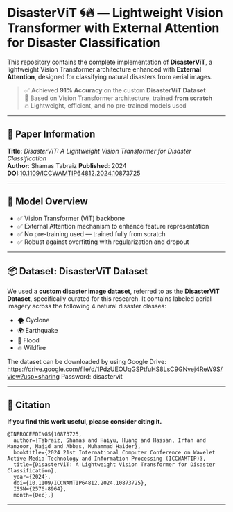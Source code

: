 # DisasterViT 🌀🔥 — Lightweight Vision Transformer with External Attention for Disaster Classification

This repository contains the complete implementation of **DisasterViT**, a lightweight Vision Transformer architecture enhanced with **External Attention**, designed for classifying natural disasters from aerial images.

> ✅ Achieved **91% Accuracy** on the custom **DisasterViT Dataset**  
> 🧠 Based on Vision Transformer architecture, trained **from scratch**  
> 🔥 Lightweight, efficient, and no pre-trained models used

---

## 📘 Paper Information

**Title**: *DisasterViT: A Lightweight Vision Transformer for Disaster Classification*  
**Author**: Shamas Tabraiz 
**Published**: 2024  
**DOI**:[10.1109/ICCWAMTIP64812.2024.10873725](https://doi.org/10.1109/ICCWAMTIP64812.2024.10873725)

---

## 🧠 Model Overview

- ✅ Vision Transformer (ViT) backbone  
- ✅ External Attention mechanism to enhance feature representation  
- ✅ No pre-training used — trained fully from scratch  
- ✅ Robust against overfitting with regularization and dropout

---

## 📦 Dataset: DisasterViT Dataset

We used a **custom disaster image dataset**, referred to as the **DisasterViT Dataset**, specifically curated for this research. It contains labeled aerial imagery across the following 4 natural disaster classes:

- 🌪️ Cyclone
- 🌍 Earthquake
- 🌊 Flood
- 🔥 Wildfire
  
The dataset can be downloaded by using Google Drive: https://drive.google.com/file/d/1PdzUEOUqGSPtfuHS8LsC9GNvej4ReW9S/view?usp=sharing
Password: disastervit

---
## 📜 Citation
**If you find this work useful, please consider citing it.**
```
@INPROCEEDINGS{10873725,
  author={Tabraiz, Shamas and Haiyu, Huang and Hassan, Irfan and Manzoor, Majid and Abbas, Muhammad Haider},
  booktitle={2024 21st International Computer Conference on Wavelet Active Media Technology and Information Processing (ICCWAMTIP)}, 
  title={DisasterViT: A Lightweight Vision Transformer for Disaster Classification}, 
  year={2024},
  doi={10.1109/ICCWAMTIP64812.2024.10873725},
  ISSN={2576-8964},
  month={Dec},}
```

---
